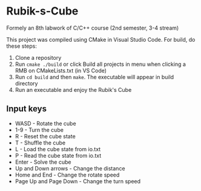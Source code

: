 # Rubik-s-Cube
Formely an 8th labwork of C/C++ course (2nd semester, 3-4 stream)

This project was compiled using CMake in Visual Studio Code. For build, do these steps:
1. Clone a repository
2. Run `cmake ./build` or click Build all projects in menu when clicking a RMB on CMakeLists.txt (in VS Code)
3. Run `cd build` and then `make`. The executable will appear in build directory
4. Run an executable and enjoy the Rubik's Cube

## Input keys
- WASD - Rotate the cube
- 1-9 - Turn the cube
- R - Reset the cube state
- T - Shuffle the cube
- L - Load the cube state from io.txt
- P - Read the cube state from io.txt
- Enter - Solve the cube
- Up and Down arrows - Change the distance
- Home and End - Change the rotate speed
- Page Up and Page Down - Change the turn speed
